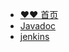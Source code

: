 * [❤️❤️ 首页](/)
* [Javadoc](https://javafxtool.tlcsdm.com/apidocs/ ':target=_blank')
* [jenkins](https://jenkins.tlcsdm.com/job/javafxtool/ ':target=_blank')
